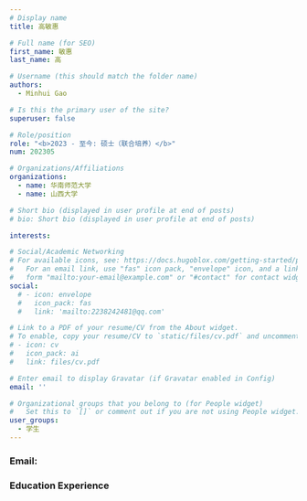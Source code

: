 ```yaml
---
# Display name
title: 高敏惠

# Full name (for SEO)
first_name: 敏惠
last_name: 高

# Username (this should match the folder name)
authors:
  - Minhui Gao

# Is this the primary user of the site?
superuser: false

# Role/position
role: "<b>2023 - 至今: 硕士（联合培养）</b>"
num: 202305

# Organizations/Affiliations
organizations:
  - name: 华南师范大学
  - name: 山西大学

# Short bio (displayed in user profile at end of posts)
# bio: Short bio (displayed in user profile at end of posts)

interests:

# Social/Academic Networking
# For available icons, see: https://docs.hugoblox.com/getting-started/page-builder/#icons
#   For an email link, use "fas" icon pack, "envelope" icon, and a link in the
#   form "mailto:your-email@example.com" or "#contact" for contact widget.
social:
  # - icon: envelope
  #   icon_pack: fas
  #   link: 'mailto:2238242481@qq.com'

# Link to a PDF of your resume/CV from the About widget.
# To enable, copy your resume/CV to `static/files/cv.pdf` and uncomment the lines below.
# - icon: cv
#   icon_pack: ai
#   link: files/cv.pdf

# Enter email to display Gravatar (if Gravatar enabled in Config)
email: ''

# Organizational groups that you belong to (for People widget)
#   Set this to `[]` or comment out if you are not using People widget.
user_groups:
  - 学生
---
```

### Email: 

### Education Experience
